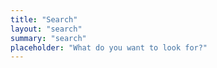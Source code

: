 ```yaml
---
title: "Search"
layout: "search"
summary: "search"
placeholder: "What do you want to look for?"
---
```

